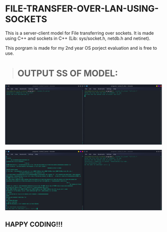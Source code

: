 # FILE-TRANSFER-OVER-LAN-USING-SOCKETS
This is a server-client model for File transferring over sockets.
It is made using C++ and sockets in C++ (Lib: sys/socket.h, netdb.h and netinet).

This porgram is made for my 2nd year OS porject evaluation and is free to use.
> # OUTPUT SS OF MODEL:
  ![PIC OF PROGRAM](https://github.com/HardySLAYS/FILE-TRANSFER-OVER-LAN-USING-SOCKETS/blob/main/2.png?raw=true)
  
  ![PIC OF PROGRAM](https://github.com/HardySLAYS/FILE-TRANSFER-OVER-LAN-USING-SOCKETS/blob/main/3.png?raw=true)

## HAPPY CODING!!!
